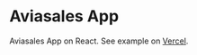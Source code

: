 # Aviasales App

Aviasales App on React.
See example on [Vercel](https://avia-sales-seven.vercel.app).

